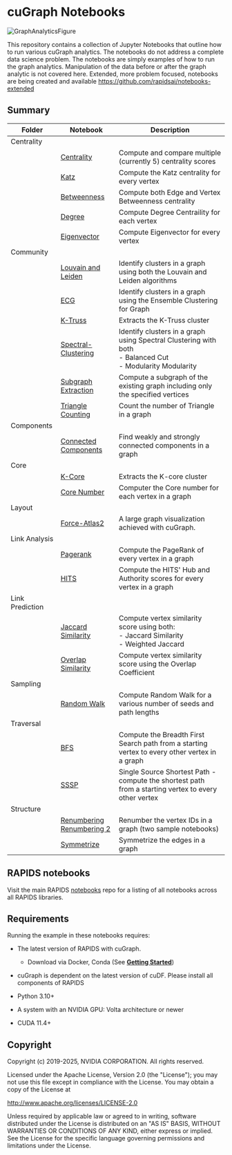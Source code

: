 # cuGraph Notebooks

![GraphAnalyticsFigure](../../_static/GraphAnalyticsFigure.jpg)


This repository contains a collection of Jupyter Notebooks that outline how to run various cuGraph analytics.   The notebooks do not address a complete data science problem.  The notebooks are simply examples of how to run the graph analytics.  Manipulation of the data before or after the graph analytic is not covered here.   Extended, more problem focused, notebooks are being created and available https://github.com/rapidsai/notebooks-extended

## Summary

| Folder                | Notebook                         | Description                            |
| --------------- | ------------------------------------------------------------ | ------------------------------------------------------------ |
| Centrality      |                                                              |                                                              |
|                 | [Centrality](https://github.com/rapidsai/cugraph/blob/main/notebooks/algorithms/centrality/Centrality.ipynb)         | Compute and compare multiple (currently 5) centrality scores |
|                 | [Katz](https://github.com/rapidsai/cugraph/blob/main/notebooks/algorithms/centrality/Katz.ipynb)                     | Compute the Katz centrality for every vertex                 |
|                 | [Betweenness](https://github.com/rapidsai/cugraph/blob/main/notebooks/algorithms/centrality/Betweenness.ipynb)       | Compute both Edge and Vertex Betweenness centrality          |
|                 | [Degree](https://github.com/rapidsai/cugraph/blob/main/notebooks/algorithms/centrality/Degree.ipynb)                 | Compute Degree Centraility for each vertex                   |
|                 | [Eigenvector](https://github.com/rapidsai/cugraph/blob/main/notebooks/algorithms/centrality/Eigenvector.ipynb)       | Compute Eigenvector for every vertex                         |
| Community       |                      |                                       |
|                 | [Louvain and Leiden](https://github.com/rapidsai/cugraph/blob/main/notebooks/algorithms/community/Louvain.ipynb)                           | Identify clusters in a graph using both the Louvain and Leiden algorithms     |
|                 | [ECG](https://github.com/rapidsai/cugraph/blob/main/notebooks/algorithms/community/ECG.ipynb)                                   | Identify clusters in a graph using the Ensemble Clustering for Graph |
|                 | [K-Truss](https://github.com/rapidsai/cugraph/blob/main/notebooks/algorithms/community/ktruss.ipynb)                                | Extracts the K-Truss cluster                                 |
|                 | [Spectral-Clustering](https://github.com/rapidsai/cugraph/blob/main/notebooks/algorithms/community/Spectral-Clustering.ipynb)   | Identify clusters in a  graph using Spectral Clustering with both<br> - Balanced Cut<br> - Modularity Modularity |
|                 | [Subgraph Extraction](https://github.com/rapidsai/cugraph/blob/main/notebooks/algorithms/community/Subgraph-Extraction.ipynb)   | Compute a subgraph of the existing graph including only the specified vertices |
|                 | [Triangle Counting](https://github.com/rapidsai/cugraph/blob/main/notebooks/algorithms/community/Triangle-Counting.ipynb)       | Count the number of Triangle in a graph                      |
| Components      |                                                              |                                                              |
|                 | [Connected Components](https://github.com/rapidsai/cugraph/blob/main/notebooks/algorithms/components/ConnectedComponents.ipynb) | Find weakly and strongly connected components in a graph     |
| Core            |                                                              |                                                              |
|                 | [K-Core](https://github.com/rapidsai/cugraph/blob/main/notebooks/algorithms/cores/kcore.ipynb)                                  | Extracts the K-core cluster                                  |
|                 | [Core Number](https://github.com/rapidsai/cugraph/blob/main/notebooks/algorithms/cores/core-number.ipynb)                       | Computer the Core number for each vertex in a graph          |
Layout            |                                                              |                                                              |
|                 | [Force-Atlas2](https://github.com/rapidsai/cugraph/blob/main/notebooks/algorithms/layout/Force-Atlas2.ipynb)   |A large graph visualization achieved with cuGraph. |
| Link Analysis   |                          |                                 |
|                 | [Pagerank](https://github.com/rapidsai/cugraph/blob/main/notebooks/algorithms/link_analysis/Pagerank.ipynb)                     | Compute the PageRank of every vertex in a graph              |
|                 | [HITS](https://github.com/rapidsai/cugraph/blob/main/notebooks/algorithms/link_analysis/HITS.ipynb)                             | Compute the HITS' Hub and Authority scores for every vertex in a graph              |
| Link Prediction |                  |                                 |
|               | [Jaccard Similarity](https://github.com/rapidsai/cugraph/blob/main/notebooks/algorithms/link_prediction/Jaccard-Similarity.ipynb) | Compute vertex similarity score using both:<br />- Jaccard Similarity<br />- Weighted Jaccard |
|                 | [Overlap Similarity](https://github.com/rapidsai/cugraph/blob/main/notebooks/algorithms/link_prediction/Overlap-Similarity.ipynb) | Compute vertex similarity score using the Overlap Coefficient |
| Sampling        |
|                 | [Random Walk](https://github.com/rapidsai/cugraph/blob/main/notebooks/algorithms/sampling/RandomWalk.ipynb)                     | Compute Random Walk for a various number of seeds and path lengths |
| Traversal       |                                                              |                                                              |
|                 | [BFS](https://github.com/rapidsai/cugraph/blob/main/notebooks/algorithms/traversal/BFS.ipynb)                                   | Compute the Breadth First Search path from a starting vertex to every other vertex in a graph |
|                 | [SSSP](https://github.com/rapidsai/cugraph/blob/main/notebooks/algorithms/traversal/SSSP.ipynb)                                 | Single Source Shortest Path  - compute the shortest path from a starting vertex to every other vertex |
| Structure       |                                                              |                                                              |
|                 | [Renumbering](algorithms/structure/Renumber.ipynb) <br> [Renumbering 2](https://github.com/rapidsai/cugraph/blob/main/notebooks/algorithms/structure/Renumber-2.ipynb) | Renumber the vertex IDs in a graph (two sample notebooks)    |
|                 | [Symmetrize](https://github.com/rapidsai/cugraph/blob/main/notebooks/algorithms/structure/Symmetrize.ipynb)                     | Symmetrize the edges in a graph                              |


## RAPIDS notebooks
Visit the main RAPIDS [notebooks](https://github.com/rapidsai/cugraph/blob/main/notebooks/) repo for a listing of all notebooks across all RAPIDS libraries.

## Requirements

Running the example in these notebooks requires:

* The latest version of RAPIDS with cuGraph.
  * Download via Docker, Conda (See [__Getting Started__](https://rapids.ai/start.html))

* cuGraph is dependent on the latest version of cuDF.  Please install all components of RAPIDS
* Python 3.10+
* A system with an NVIDIA GPU: Volta architecture or newer
* CUDA 11.4+

## Copyright

Copyright (c) 2019-2025, NVIDIA CORPORATION.  All rights reserved.

Licensed under the Apache License, Version 2.0 (the "License");  you may not use this file except in compliance with the License.  You may obtain a copy of the License at

http://www.apache.org/licenses/LICENSE-2.0

Unless required by applicable law or agreed to in writing, software distributed under the License is distributed on an "AS IS" BASIS, WITHOUT WARRANTIES OR CONDITIONS OF ANY KIND, either express or implied.  See the License for the specific language governing permissions and limitations under the License.
